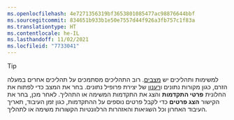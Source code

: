 ```yaml
---
ms.openlocfilehash: 4e7271356319bf3653801085477ac98876644bbf
ms.sourcegitcommit: 834651b933b1e50e7557d44f926a3fb757c1f83a
ms.translationtype: HT
ms.contentlocale: he-IL
ms.lasthandoff: 11/02/2021
ms.locfileid: "7733041"
---
```

> [!TIP] 
> למשימות ותהליכים יש [מצבים](../audience-insights/system.md#status-definitions). רוב התהליכים מסתמכים על תהליכים אחרים במעלה הזרם, כגון מקורות נתונים ו[רענון](../audience-insights/system.md#refresh-processes) של יצירת פרופיל נתונים. בחר את המצב כדי לפתוח את החלונית **פרטי התקדמות** והצג את התקדמות המשימה או התהליך. לאחר מכן, בחר את הקישור **הצג פרטים** כדי לקבל פרטים נוספים על ההתקדמות, כגון זמן העיבוד, תאריך העיבוד האחרון וכל השגיאות והאזהרות הרלוונטיות הקשורות משימה או לתהליך.
